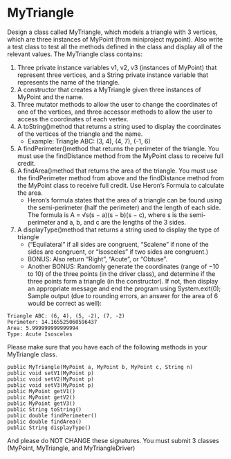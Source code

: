 # MyTriangle

Design a class called MyTriangle, which models a triangle with 3 vertices, which are three instances of MyPoint (from miniproject mypoint). Also write a test class to test all the methods defined in the class and display all of the relevant values.
The MyTriangle class contains:
1. Three private instance variables v1, v2, v3 (instances of MyPoint) that represent three vertices, and a String private instance variable that represents the name of the triangle.
2. A constructor that creates a MyTriangle given three instances of MyPoint and the name.
3. Three mutator methods to allow the user to change the coordinates of one of the vertices, and three accessor methods to allow the user to access the coordinates of each vertex.
4. A toString()method that returns a string used to display the coordinates of the vertices of the triangle and the name.
   - Example: Triangle ABC: (3, 4), (4, 7), (-1, 6)
5. A findPerimeter()method that returns the perimeter of the triangle. You must use the findDistance method from the MyPoint class to receive full credit.
6. A findArea()method that returns the area of the triangle. You must use the findPerimeter method from above and the findDistance method from the MyPoint class to receive full credit. Use Heron’s Formula to calculate the area.
   - Heron’s formula states that the area of a triangle can be found using the semi-perimeter (half the perimeter) and the length of each side. The formula is A = √s(s − a)(s − b)(s − c), where s is the semi-perimeter and a, b, and c are the lengths of the 3 sides.
7. A displayType()method that returns a string used to display the type of triangle
   - (“Equilateral” if all sides are congruent, “Scalene” if none of the sides are congruent, or “Isosceles” if two sides are congruent.)
   - BONUS: Also return “Right”, “Acute”, or “Obtuse”.
   - Another BONUS: Randomly generate the coordinates (range of −10 to 10) of the three points (in the driver class), and determine if the three points form a triangle (in the constructor). If not, then display an appropriate message and end the program using System.exit(0);
Sample output (due to rounding errors, an answer for the area of 6 would be correct as well):
```
Triangle ABC: (6, 4), (5, -2), (7, -2)
Perimeter: 14.165525060596437
Area: 5.999999999999994
Type: Acute Isosceles
```

Please make sure that you have each of the following methods in your MyTriangle class.
```
public MyTriangle(MyPoint a, MyPoint b, MyPoint c, String n)
public void setV1(MyPoint p)
public void setV2(MyPoint p)
public void setV3(MyPoint p)
public MyPoint getV1()
public MyPoint getV2()
public MyPoint getV3()
public String toString()
public double findPerimeter()
public double findArea()
public String displayType()
```
And please do NOT CHANGE these signatures.
You must submit 3 classes (MyPoint, MyTriangle, and MyTriangleDriver)

